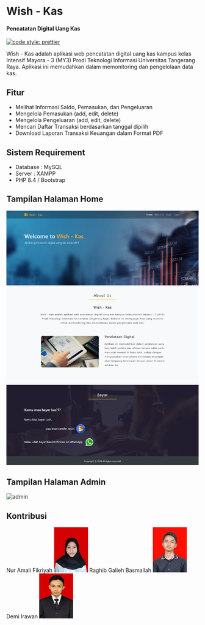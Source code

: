 # Wish - Kas
#### Pencatatan Digital Uang Kas

[![code style: prettier](https://img.shields.io/badge/code_style-prettier-ff69b4.svg?style=flat-square)](https://github.com/prettier/prettier)

Wish - Kas adalah aplikasi web pencatatan digital uang kas kampus kelas Intensif Mayora - 3 (MY3) Prodi Teknologi Informasi Universitas Tangerang Raya. Aplikasi ini memudahkan dalam memonitoring dan pengelolaan data kas.

## Fitur

- Melihat Informasi Saldo, Pemasukan, dan Pengeluaran
- Mengelola Pemasukan (add, edit, delete)
- Mengelola Pengeluaran (add, edit, delete)
- Mencari Daftar Transaksi berdasarkan tanggal dipilih
- Download Laporan Transaksi Keuangan dalam Format PDF

## Sistem Requirement
- Database : MySQL
- Server : XAMPP
- PHP 8.4 / Bootstrap

## Tampilan Halaman Home
![home](assets/img/website-menu-home.png)

## Tampilan Halaman Admin
![admin](img/ss1.png)

## Kontribusi
Nur Amali Fikriyah ![nuramali](assets/img/contributions/nuramali.jpg)
Raghib Galieh Basmallah ![raghib](assets/img/contributions/raghib.jpg)
Demi Irawan ![demi](assets/img/contributions/demi.jpeg)
